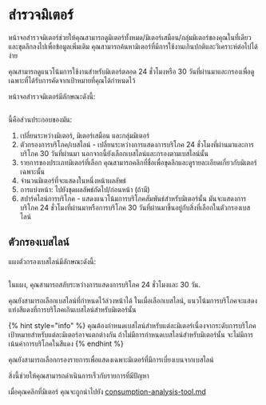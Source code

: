 # สำรวจมิเตอร์

หน้าจอสำรวจมิเตอร์ช่วยให้คุณสามารถดูมิเตอร์ทั้งหมด/มิเตอร์เสมือน/กลุ่มมิเตอร์ของคุณในที่เดียว และขุดลึกลงไปเพื่อข้อมูลเพิ่มเติม คุณสามารถค้นหามิเตอร์ที่มีการใช้งานเกินปกติและวิเคราะห์ต่อไปได้ง่าย

คุณสามารถดูแนวโน้มการใช้งานสำหรับมิเตอร์ตลอด 24 ชั่วโมงหรือ 30 วันที่ผ่านมาและกรองเพื่อดูเฉพาะที่ได้รับการคัดจากเป้าหมายที่คุณได้กำหนดไว้



หน้าจอสำรวจมิเตอร์มีลักษณะดังนี้:

<figure><img src="../.gitbook/assets/image (2).png" alt=""><figcaption></figcaption></figure>

นี้คือส่วนประกอบของมัน:

1. เปลี่ยนระหว่างมิเตอร์, มิเตอร์เสมือน และกลุ่มมิเตอร์
2. ตัวกรองการบริโภค/เบสไลน์ - เปลี่ยนระหว่างการแสดงการบริโภค 24 ชั่วโมงที่ผ่านมาและการบริโภค 30 วันที่ผ่านมา นอกจากนี้ยังเลือกเบสไลน์และกรองตามเบสไลน์นั้น
3. รายการของประเภทมิเตอร์ที่เลือก คุณสามารถคลิกที่ชื่อเพื่อขุดลึกและดูรายละเอียดเกี่ยวกับมิเตอร์เฉพาะนั้น
4. จำนวนมิเตอร์ที่จะแสดงในหนึ่งหน้าผลลัพธ์
5. การแบ่งหน้า: ไปยังชุดผลลัพธ์ถัดไป/ก่อนหน้า (ถ้ามี)&#x20;
6. สปาร์คไลน์การบริโภค - แสดงแนวโน้มการบริโภคสัมพันธ์สำหรับมิเตอร์นั้น มันจะแสดงการบริโภค 24 ชั่วโมงที่ผ่านมาหรือการบริโภค 30 วันที่ผ่านมาขึ้นอยู่กับสิ่งที่เลือกในตัวกรองเบสไลน์



## ตัวกรองเบสไลน์

แผงตัวกรองเบสไลน์มีลักษณะดังนี้:

<figure><img src="../.gitbook/assets/image (3).png" alt=""><figcaption></figcaption></figure>

ในแผง, คุณสามารถสลับระหว่างการแสดงการบริโภค 24 ชั่วโมงและ 30 วัน.

คุณยังสามารถเลือกเบสไลน์ที่กำหนดไว้ล่วงหน้าได้ ในเมื่อเลือกเบสไลน์, แนวโน้มการบริโภคจะแสดงแท่งสีแดงที่การบริโภคเกินเบสไลน์สำหรับมิเตอร์นั้น

{% hint style="info" %}
คุณต้องกำหนดเบสไลน์สำหรับแต่ละมิเตอร์เนื่องจากระดับการบริโภคเป้าหมายสำหรับแต่ละมิเตอร์อาจแตกต่างกัน ถ้าไม่มีการกำหนดเบสไลน์สำหรับมิเตอร์นั้น จะไม่มีการเน้นค่าการบริโภคในสีแดง
{% endhint %}

คุณยังสามารถเลือกกรองรายการเพื่อแสดงเฉพาะมิเตอร์ที่มีการเบี่ยงเบนจากเบสไลน์

สิ่งนี้ช่วยให้คุณสามารถดำเนินการเร็วกับรายการที่มีปัญหา

เมื่อคุณคลิกที่มิเตอร์ คุณจะถูกนำไปยัง [consumption-analysis-tool.md](consumption-analysis-tool.md "mention")